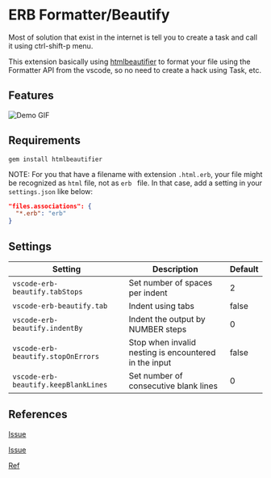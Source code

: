 # ERB Formatter/Beautify

Most of solution that exist in the internet is tell you to create a task and call it using ctrl-shift-p menu.

This extension basically using [htmlbeautifier](https://github.com/threedaymonk/htmlbeautifier) to format your file using the Formatter API from the vscode, so no need to create a hack using Task, etc.

## Features

![Demo GIF](https://drive.google.com/uc?export=view&id=1yzSYa9cau6sppFXSjWz66tJvZLAHDYCF)

## Requirements

```
gem install htmlbeautifier
```

NOTE: For you that have a filename with extension `.html.erb`, your file might be recognized as `html` file, not as `erb ` file. In that case, add a setting in your `settings.json` like below:

```json
"files.associations": {
  "*.erb": "erb"
}
```

## Settings

| Setting                              | Description                                           | Default |
| ------------------------------------ | ----------------------------------------------------- | ------- |
| `vscode-erb-beautify.tabStops`       | Set number of spaces per indent                       | 2       |
| `vscode-erb-beautify.tab`            | Indent using tabs                                     | false   |
| `vscode-erb-beautify.indentBy`       | Indent the output by NUMBER steps                     | 0       |
| `vscode-erb-beautify.stopOnErrors`   | Stop when invalid nesting is encountered in the input | false   |
| `vscode-erb-beautify.keepBlankLines` | Set number of consecutive blank lines                 | 0       |

## References

[Issue](https://github.com/threedaymonk/htmlbeautifier/issues/49)

[Issue](https://github.com/rubyide/vscode-ruby/issues/56)

[Ref](https://medium.com/@costa.alexoglou/enable-formatting-with-erb-files-in-vscode-d4b4ff537017)
